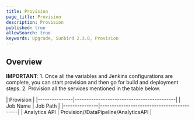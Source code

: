 ```yaml
---
title: Provision
page_title: Provision
description: Provision
published: true
allowSearch: true
keywords: Upgrade, Sunbird 2.3.0, Provision
---
```


## Overview

**IMPORTANT**: 1. Once all the variables and Jenkins configurations are complete, you can start provision and 
then go for build and deployment steps.
2. Provision all the services mentioned in the table below.

|                          Provision                        |
|---------------|-------------------------------------------|
|    Job Name   |                      Job Path             |
|---------------|-------------------------------------------|
| Analytics API | Provision/<env>/DataPipeline/AnalyticsAPI |
